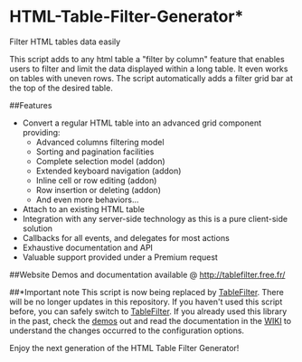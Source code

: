HTML-Table-Filter-Generator*
===========================

Filter HTML tables data easily

This script adds to any html table a "filter by column" feature that enables users to filter and limit the data displayed within a long table. It even works on tables with uneven rows. The script automatically adds a filter grid bar at the top of the desired table.

##Features

* Convert a regular HTML table into an advanced grid component providing:
	* Advanced columns filtering model
	* Sorting and pagination facilities
	* Complete selection model (addon)
	* Extended keyboard navigation (addon)
	* Inline cell or row editing (addon)
	* Row insertion or deleting (addon)
	* And even more behaviors...
* Attach to an existing HTML table
* Integration with any server-side technology as this is a pure client-side solution
* Callbacks for all events, and delegates for most actions
* Exhaustive documentation and API
* Valuable support provided under a Premium request

##Website
Demos and documentation available @ http://tablefilter.free.fr/

##*Important note
This script is now being replaced by [TableFilter](https://github.com/koalyptus/TableFilter). There will be no longer updates in this repository. If you haven't used this script before, you can safely switch to [TableFilter](https://github.com/koalyptus/TableFilter). If you already used this library in the past, check the [demos](https://github.com/koalyptus/TableFilter) out and read the documentation in the [WIKI](https://github.com/koalyptus/TableFilter/wiki) to understand the changes occurred to the configuration options.

Enjoy the next generation of the HTML Table Filter Generator!
